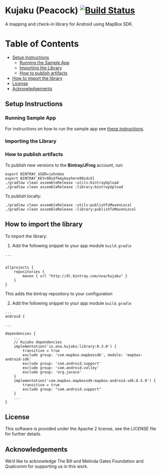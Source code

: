 # Kujaku (Peacock) [![Build Status](https://travis-ci.org/onaio/kujaku.svg?branch=master)](https://travis-ci.org/onaio/kujaku)

A mapping and check-in library for Android using MapBox SDK.

# Table of Contents

* [Setup Instructions](#setup-instructions)
  * [Running the Sample App](#running-sample-app)
  * [Importing the Library](#importing-the-library)
  * [How to publish artifacts](#how-to-publish-artifacts)
* [How to import the library](#how-to-import-the-library)
* [License](#license)
* [Acknowledgements](#acknowledgements)

## Setup Instructions

### Running Sample App

For instructions on how to run the sample app see [these instructions](./sample/README.md).

### Importing the Library

### How to publish artifacts

To publish new versions to the **Bintray/JFrog** account, run:

```
export BINTRAY_USER=johndoe
export BINTRAY_KEY=98sdfkmykeyhere90sdckl
./gradlew clean assembleRelease :utils:bintrayUpload
./gradlew clean assembleRelease :library:bintrayUpload

```

To publish locally:

```
./gradlew clean assembleRelease :utils:publishToMavenLocal
./gradlew clean assembleRelease :library:publishToMavenLocal

```

## How to import the library

To import the library:

1. Add the following snippet to your app module `build.gradle`

```
...


allprojects {
    repositories {
        maven { url "http://dl.bintray.com/ona/kujaku" }
    }
}

```
This adds the bintray repository to your configuration

2. Add the following snippet to your app module `build.gradle`

```
...
android {

... 

dependencies {
    ...
    // Kujaku dependencies
    implementation('io.ona.kujaku:library:0.3.0') {
        transitive = true
        exclude group: 'com.mapbox.mapboxsdk', module: 'mapbox-android-sdk'
        exclude group: 'com.android.support'
        exclude group: 'com.android.volley'
        exclude group: 'org.jacoco'
    }
    implementation('com.mapbox.mapboxsdk:mapbox-android-sdk:6.5.0') {
        transitive = true
        exclude group: "com.android.support"
    }
    ...
}
```

## License

This software is provided under the Apache 2 license, see the LICENSE file for further details.

## Acknowledgements

We’d like to acknowledge The Bill and Melinda Gates Foundation and Qualcomm for supporting us in this work.
